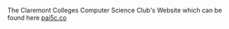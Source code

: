 The Claremont Colleges Computer Science Club's Website which can be found here [pai5c.co](https://pai5c.com/)
